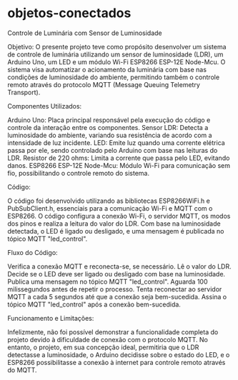 # objetos-conectados
Controle de Luminária com Sensor de Luminosidade

Objetivo:
O presente projeto teve como propósito desenvolver um sistema de controle de luminária utilizando um sensor de luminosidade (LDR), um Arduino Uno, um LED e um módulo Wi-Fi ESP8266 ESP-12E Node-Mcu. O sistema visa automatizar o acionamento da luminária com base nas condições de luminosidade do ambiente, permitindo também o controle remoto através do protocolo MQTT (Message Queuing Telemetry Transport).

Componentes Utilizados:

Arduino Uno: Placa principal responsável pela execução do código e controle da interação entre os componentes.
Sensor LDR: Detecta a luminosidade do ambiente, variando sua resistência de acordo com a intensidade de luz incidente.
LED: Emite luz quando uma corrente elétrica passa por ele, sendo controlado pelo Arduino com base nas leituras do LDR.
Resistor de 220 ohms: Limita a corrente que passa pelo LED, evitando danos.
ESP8266 ESP-12E Node-Mcu: Módulo Wi-Fi para comunicação sem fio, possibilitando o controle remoto do sistema.

Código:

O código foi desenvolvido utilizando as bibliotecas ESP8266WiFi.h e PubSubClient.h, essenciais para a comunicação Wi-Fi e MQTT com o ESP8266. O código configura a conexão Wi-Fi, o servidor MQTT, os modos dos pinos e realiza a leitura do valor do LDR. Com base na luminosidade detectada, o LED é ligado ou desligado, e uma mensagem é publicada no tópico MQTT "led_control".

Fluxo do Código:

Verifica a conexão MQTT e reconecta-se, se necessário.
Lê o valor do LDR.
Decide se o LED deve ser ligado ou desligado com base na luminosidade.
Publica uma mensagem no tópico MQTT "led_control".
Aguarda 100 milissegundos antes de repetir o processo.
Tenta reconectar ao servidor MQTT a cada 5 segundos até que a conexão seja bem-sucedida.
Assina o tópico MQTT "led_control" após a conexão bem-sucedida.

Funcionamento e Limitações:

Infelizmente, não foi possível demonstrar a funcionalidade completa do projeto devido à dificuldade de conexão com o protocolo MQTT. No entanto, o projeto, em sua concepção ideal, permitiria que o LDR detectasse a luminosidade, o Arduino decidisse sobre o estado do LED, e o ESP8266 possibilitasse a conexão à internet para controle remoto através do MQTT.
